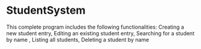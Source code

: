 # StudentSystem
This complete program includes the following functionalities:  Creating a new student entry, Editing an existing student entry, Searching for a student by name , Listing all students, Deleting a student by name
